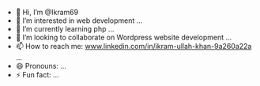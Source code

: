 - 👋 Hi, I’m @Ikram69
- 👀 I’m interested in web development ...
- 🌱 I’m currently learning php ...
- 💞️ I’m looking to collaborate on Wordpress website development ...
- 📫 How to reach me: www.linkedin.com/in/ikram-ullah-khan-9a260a22a ...
- 😄 Pronouns: ...
- ⚡ Fun fact: ...

<!---
Ikram69/Ikram69 is a ✨ special ✨ repository because its `README.md` (this file) appears on your GitHub profile.
You can click the Preview link to take a look at your changes.
--->
